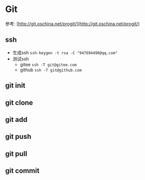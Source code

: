 # Git

参考: [http://git.oschina.net/progit/](http://git.oschina.net/progit/)

## ssh

- 生成ssh `ssh-keygen -t rsa -C "947694498@qq.com"`
- 测试ssh
  - gitee `ssh -T git@gitee.com`
  - github `ssh -T git@github.com`

## git init

## git clone

## git add

## git push

## git pull

## git commit

